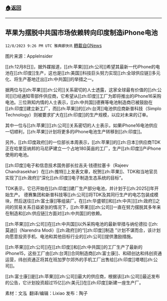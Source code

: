 ###  [:house:返回](README.md)
---


## 苹果为摆脱中共国市场依赖转向印度制造iPhone电池
`12/8/2023 9:26 PM UTC 雅典娜快讯` [轉載自GNews](https://gnews.org/articles/2088012)

图片来源：Applelnsider

[[zh:12月8日]]，据外媒报道，[[zh:苹果]][[zh:公司]]希望其最新一代iPhone的电池在[[zh:印度]]生产，这也是[[zh:美国]]科技巨头努力实现[[zh:全球供应链]]多元化、将生产基地迁出[[zh:中共国]]的举措之一。

据两位与[[zh:苹果]][[zh:公司]]关系密切的人士透露，这家全球最有价值的[[zh:公司]]已经通知零部件供应商，它希望从[[zh:印度]]工厂为即将推出的iPhone16采购电池。三位熟知内情的人士表示，[[zh:中共国]]德赛等电池制造商已被鼓励在[[zh:印度]]建立新工厂，而[[zh:苹果]]的[[zh:台湾]]电池供应商新普科技（Simplo Technology）则被要求扩大在[[zh:印度]]的生产规模，以应对未来的订单。

其中一位与[[zh:苹果]][[zh:公司]]关系密切的人士表示，如果iPhone16电池供应一切顺利，[[zh:苹果]]计划将更多的iPhone电池生产转移到[[zh:印度]]。

另外，[[zh:印度政府]]的一位部长本周表示，[[zh:苹果]]的[[zh:日本]]供应商TDK正在哈里亚纳邦的马尼萨建立一个占地180英亩的工厂，生产[[zh:印度]]产iPhone使用的电池。

[[zh:印度]]电子和信息技术国务部长拉吉夫·钱德拉塞卡（Rajeev Chandrasekhar）在[[zh:推特]]上发表文章，祝贺[[zh:苹果]]、TDK和当地官员实现了[[zh:政府]]“深化[[zh:印度]]电子制造生态系统的目标”。

TDK表示，它已开始在[[zh:印度]]建厂生产部分电池，并计划于[[zh:2025]]年开始生产。
德赛集团和新普科技等[[zh:公司]]将TDK及其同行生产的电芯包装成模块，然后送往[[zh:富士康]]等组装厂。在[[zh:华盛顿]]和[[zh:中共]][[zh:政府]]之间的贸易关系日益紧张的情况下，[[zh:苹果]][[zh:公司]]一直在努力摆脱其多年来在制造和[[zh:供应链]]方面对[[zh:中共国]]的依赖。

[[zh:苹果]][[zh:公司]]在[[zh:中共国]]以外采购电池的最新举措与纳伦德拉·[[zh:莫迪]]（Narendra Modi）[[zh:政府]]的“[[zh:印度]]制造 ”计划不谋而合，该计划向愿意投资手机、电池和其他目标行业的[[zh:公司]]提供激励措施。

[[zh:苹果]][[zh:公司]]在[[zh:印度]]和[[zh:中共国]]的工厂生产了最新的iPhone15，这些工厂由[[zh:台湾]]合同制造商[[zh:富士康]]、和硕创达和纬创资通运营，纬创资通正将其在班加罗尔郊外的手机工厂出售给[[zh:印度]]塔塔[[zh:公司]]。

[[zh:富士康]]是[[zh:苹果]][[zh:公司]]最大的供应商，根据该[[zh:公司]]最近发布的公告，它计划投资超过15亿[[zh:美元]]在[[zh:印度]]新建一座生产厂。

        
素材：文泓   翻译/编辑：Lixiao  发布：陶子


